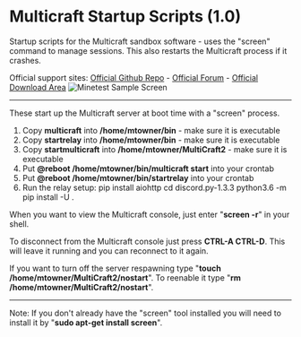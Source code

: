 # Multicraft Startup Scripts (1.0)
Startup scripts for the Multicraft sandbox software - uses the "screen" command to manage sessions. This also restarts the Multicraft process if it crashes.

Official support sites: [Official Github Repo](https://github.com/fstltna/MinetestStartup) - [Official Forum](https://minecity.online/index.php/forum/startup-scripts)  - [Official Download Area](https://minecity.online/index.php/downloads/category/5-server-tools)
![Minetest Sample Screen](https://MineCity.online/minetest_demo.png) 

---
These start up the Multicraft server at boot time with a "screen" process.

1. Copy **multicraft** into **/home/mtowner/bin** - make sure it is executable
2. Copy **startrelay** into **/home/mtowner/bin** - make sure it is executable
3. Copy **startmulticraft** into **/home/mtowner/MultiCraft2** - make sure it is executable
4. Put **@reboot /home/mtowner/bin/multicraft start** into your crontab
5. Put **@reboot /home/mtowner/bin/startrelay** into your crontab
6. Run the relay setup:
	pip install aiohttp
	cd discord.py-1.3.3
	python3.6 -m pip install -U .
	
When you want to view the Multicraft console, just enter "**screen -r**" in your shell.

To disconnect from the Multicraft console just press **CTRL-A CTRL-D**. This will leave it running and you can reconnect to it again.

If you want to turn off the server respawning type "**touch /home/mtowner/MultiCraft2/nostart**". To reenable it type "**rm /home/mtowner/MultiCraft2/nostart**".

---
Note: If you don't already have the "screen" tool installed you will need to install it by "**sudo apt-get install screen**".
